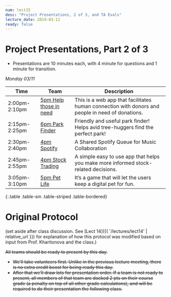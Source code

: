 ```yaml
---
num: lect15
desc: "Project Presentations, 2 of 3, and TA Evals"
lecture_date: 2019-03-11
ready: false
---
```


# Project Presentations, Part 2 of 3

* Presentations are 10 minutes each, with 4 minute for questions and 1 minute for transition. 

*Monday 03/11*

| Time | Team | Description |
|-|-|-|
| 2:00pm-2:10pm | [5pm Help those in need](https://github.com/ucsb-cs48-w19/5pm-Help-Those-In-Need) |This is a web app that facilitates human connection with donors and people in need of donations.|
| 2:15pm-2:25pm | [6pm Park Finder](https://github.com/ucsb-cs48-w19/6pm-park-finder) |Friendly and useful park finder! Helps avid tree-huggers find the perfect park!|
| 2:30pm-2:40pm | [4pm Spotify](https://github.com/ucsb-cs48-w19/4pm-spotify) | A Shared Spotify Queue for Music Collaboration|
| 2:45pm-2:55pm | [4pm Stock Trading](https://github.com/ucsb-cs48-w19/4pm-stock-trading) | A simple easy to use app that helps you make more informed stock-related decisions.|
| 3:05pm-3:10pm | [5pm Pet Life](https://github.com/ucsb-cs48-w19/5pm-pet-life)    |It’s a game that will let the users keep a digital pet for fun.|
{:.table .table-sm .table-striped .table-bordered}


# Original Protocol

(set aside after class discussion.  See [Lect 14]({{ '/lectures/lect14' | relative_url }}) for explanation of how this protocol was modified based on input from Prof. Kharitonova and the class.)

<s>All teams should be ready to present by this day.</s>

* <s>We'll take volunteers first.   Unlike in the previous lecture meeting, there is no extra credit boost for being ready this day.</s>
* <s>After that we'll draw lots for presentation order.  If a team is not ready to present, all members of that team are docked 2 pts on their course grade (a penalty on top of all other grade calculations), and will be required to do their presentation the following class.</s>

